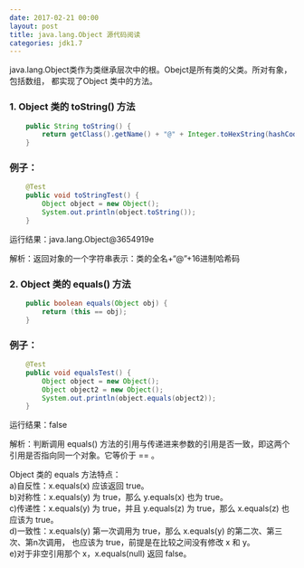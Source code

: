 ```yaml
---
date: 2017-02-21 00:00
layout: post
title: java.lang.Object 源代码阅读
categories: jdk1.7
---
```


java.lang.Object类作为类继承层次中的根。Obejct是所有类的父类。所对有象，包括数组，
都实现了Object 类中的方法。

### 1. Object 类的 toString() 方法
```java
	public String toString() {
		return getClass().getName() + "@" + Integer.toHexString(hashCode());
	}
```
### 例子：
```java
	@Test
	public void toStringTest() {
		Object object = new Object();
		System.out.println(object.toString());
	}
```
运行结果：java.lang.Object@3654919e

解析：返回对象的一个字符串表示：类的全名+“@”+16进制哈希码

### 2. Object 类的 equals() 方法
```java
	public boolean equals(Object obj) {
		return (this == obj);
	}
```
### 例子：
```java
	@Test
	public void equalsTest() {
		Object object = new Object();
		Object object2 = new Object();
		System.out.println(object.equals(object2));
	}
```
运行结果：false

解析：判断调用 equals() 方法的引用与传递进来参数的引用是否一致，即这两个引用是否指向同一个对象。它等价于 == 。

Object 类的 equals 方法特点：  
a)自反性：x.equals(x) 应该返回 true。  
b)对称性：x.equals(y) 为 true，那么 y.equals(x) 也为 true。  
c)传递性：x.equals(y) 为 true，并且 y.equals(z) 为 true，那么 x.equals(z) 也应该为 true。  
d)一致性：x.equals(y) 第一次调用为 true，那么 x.equals(y) 的第二次、第三次、第n次调用，  也应该为 true，前提是在比较之间没有修改 x 和 y。  
e)对于非空引用那个 x，x.equals(null) 返回 false。